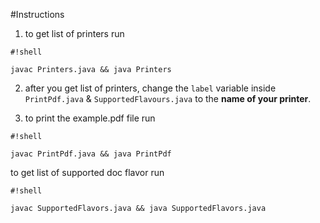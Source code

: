 #Instructions

1) to get list of printers run


```
#!shell

javac Printers.java && java Printers
```

2) after you get list of printers, change the `label` variable inside `PrintPdf.java` & `SupportedFlavours.java` to the **name of your printer**. 

3) to print the example.pdf file run

```
#!shell

javac PrintPdf.java && java PrintPdf
```

to get list of supported doc flavor run

```
#!shell

javac SupportedFlavors.java && java SupportedFlavors.java
```